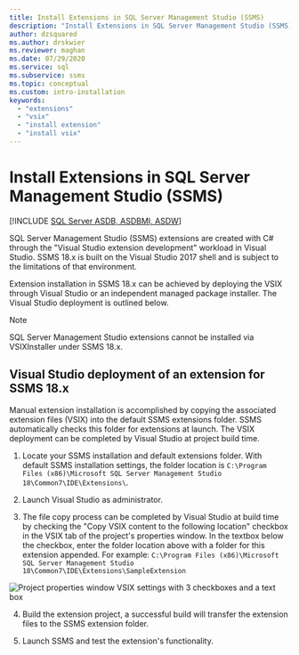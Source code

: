 ```yaml
---
title: Install Extensions in SQL Server Management Studio (SSMS)
description: "Install Extensions in SQL Server Management Studio (SSMS)"
author: dzsquared
ms.author: drskwier
ms.reviewer: maghan
ms.date: 07/29/2020
ms.service: sql
ms.subservice: ssms
ms.topic: conceptual
ms.custom: intro-installation
keywords:
  - "extensions"
  - "vsix"
  - "install extension"
  - "install vsix"
---
```


# Install Extensions in SQL Server Management Studio (SSMS)

[!INCLUDE [SQL Server ASDB, ASDBMI, ASDW](../includes/applies-to-version/sql-asdb-asdbmi-asa.md)]

SQL Server Management Studio (SSMS) extensions are created with C# through the "Visual Studio extension development" workload in Visual Studio. SSMS 18.x is built on the Visual Studio 2017 shell and is subject to the limitations of that environment.

Extension installation in SSMS 18.x can be achieved by deploying the VSIX through Visual Studio or an independent managed package installer.  The Visual Studio deployment is outlined below.

> [!NOTE]
> SQL Server Management Studio extensions cannot be installed via VSIXInstaller under SSMS 18.x.
  
## Visual Studio deployment of an extension for SSMS 18.x

Manual extension installation is accomplished by copying the associated extension files (VSIX) into the default SSMS extensions folder.  SSMS automatically checks this folder for extensions at launch.  The VSIX deployment can be completed by Visual Studio at project build time. 

  
1.  Locate your SSMS installation and default extensions folder.  With default SSMS installation settings, the folder location is ```C:\Program Files (x86)\Microsoft SQL Server Management Studio 18\Common7\IDE\Extensions\```.  


2. Launch Visual Studio as administrator.

3.  The file copy process can be completed by Visual Studio at build time by checking the "Copy VSIX content to the following location" checkbox in the VSIX tab of the project's properties window. In the textbox below the checkbox, enter the folder location above with a folder for this extension appended.  For example: ```C:\Program Files (x86)\Microsoft SQL Server Management Studio 18\Common7\IDE\Extensions\SampleExtension```
  
![Project properties window VSIX settings with 3 checkboxes and a text box](./media/install-extensions/vsix_ssms.png)

4. Build the extension project, a successful build will transfer the extension files to the SSMS extension folder.

5.  Launch SSMS and test the extension's functionality.
  

